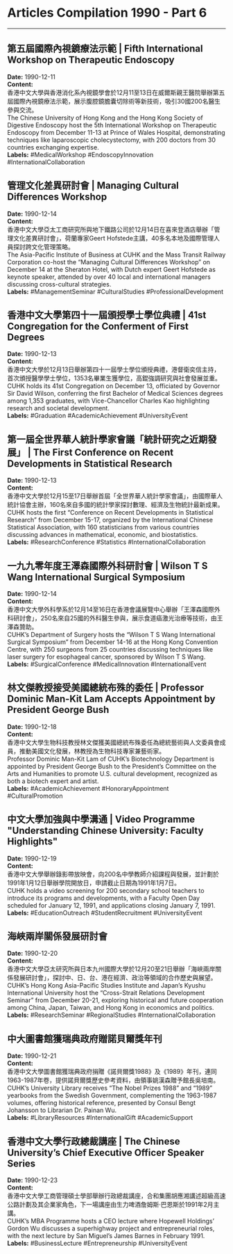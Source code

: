 # Articles Compilation 1990 - Part 6

---

## 第五屆國際內視鏡療法示範 | Fifth International Workshop on Therapeutic Endoscopy  
**Date:** 1990-12-11  
**Content:**  
香港中文大學與香港消化系內視鏡學會於12月11至13日在威爾斯親王醫院舉辦第五屆國際內視鏡療法示範，展示腹腔鏡膽囊切除術等新技術，吸引30國200名醫生參與交流。  
The Chinese University of Hong Kong and the Hong Kong Society of Digestive Endoscopy host the 5th International Workshop on Therapeutic Endoscopy from December 11-13 at Prince of Wales Hospital, demonstrating techniques like laparoscopic cholecystectomy, with 200 doctors from 30 countries exchanging expertise.  
**Labels:** #MedicalWorkshop #EndoscopyInnovation #InternationalCollaboration  

## 管理文化差異研討會 | Managing Cultural Differences Workshop  
**Date:** 1990-12-14  
**Content:**  
香港中文大學亞太工商研究所與地下鐵路公司於12月14日在喜來登酒店舉辦「管理文化差異研討會」，荷蘭專家Geert Hofstede主講，40多名本地及國際管理人員探討跨文化管理策略。  
The Asia-Pacific Institute of Business at CUHK and the Mass Transit Railway Corporation co-host the “Managing Cultural Differences Workshop” on December 14 at the Sheraton Hotel, with Dutch expert Geert Hofstede as keynote speaker, attended by over 40 local and international managers discussing cross-cultural strategies.  
**Labels:** #ManagementSeminar #CulturalStudies #ProfessionalDevelopment  

## 香港中文大學第四十一屆頒授學士學位典禮 | 41st Congregation for the Conferment of First Degrees  
**Date:** 1990-12-13  
**Content:**  
香港中文大學於12月13日舉辦第四十一屆學士學位頒授典禮，港督衛奕信主持，首次頒授醫學學士學位，1353名畢業生獲學位，高錕強調研究與社會發展並重。  
CUHK holds its 41st Congregation on December 13, officiated by Governor Sir David Wilson, conferring the first Bachelor of Medical Sciences degrees among 1,353 graduates, with Vice-Chancellor Charles Kao highlighting research and societal development.  
**Labels:** #Graduation #AcademicAchievement #UniversityEvent  

## 第一屆全世界華人統計學家會議「統計研究之近期發展」 | The First Conference on Recent Developments in Statistical Research  
**Date:** 1990-12-13  
**Content:**  
香港中文大學於12月15至17日舉辦首屆「全世界華人統計學家會議」，由國際華人統計協會主辦，160名來自多國的統計學家探討數理、經濟及生物統計最新成果。  
CUHK hosts the first “Conference on Recent Developments in Statistical Research” from December 15-17, organized by the International Chinese Statistical Association, with 160 statisticians from various countries discussing advances in mathematical, economic, and biostatistics.  
**Labels:** #ResearchConference #Statistics #InternationalCollaboration  

## 一九九零年度王澤森國際外科研討會 | Wilson T S Wang International Surgical Symposium  
**Date:** 1990-12-14  
**Content:**  
香港中文大學外科學系於12月14至16日在香港會議展覽中心舉辦「王澤森國際外科研討會」，250名來自25國的外科醫生參與，展示食道癌激光治療等技術，由王澤森贊助。  
CUHK’s Department of Surgery hosts the “Wilson T S Wang International Surgical Symposium” from December 14-16 at the Hong Kong Convention Centre, with 250 surgeons from 25 countries discussing techniques like laser surgery for esophageal cancer, sponsored by Wilson T S Wang.  
**Labels:** #SurgicalConference #MedicalInnovation #InternationalEvent  

## 林文傑教授接受美國總統布殊的委任 | Professor Dominic Man-Kit Lam Accepts Appointment by President George Bush  
**Date:** 1990-12-18  
**Content:**  
香港中文大學生物科技教授林文傑獲美國總統布殊委任為總統藝術與人文委員會成員，推動美國文化發展，林教授為生物科技專家兼藝術家。  
Professor Dominic Man-Kit Lam of CUHK’s Biotechnology Department is appointed by President George Bush to the President’s Committee on the Arts and Humanities to promote U.S. cultural development, recognized as both a biotech expert and artist.  
**Labels:** #AcademicAchievement #HonoraryAppointment #CulturalPromotion  

## 中文大學加強與中學溝通 | Video Programme "Understanding Chinese University: Faculty Highlights"  
**Date:** 1990-12-19  
**Content:**  
香港中文大學舉辦錄影帶放映會，向200名中學教師介紹課程與發展，並計劃於1991年1月12日舉辦學院開放日，申請截止日期為1991年1月7日。  
CUHK holds a video screening for 200 secondary school teachers to introduce its programs and developments, with a Faculty Open Day scheduled for January 12, 1991, and applications closing January 7, 1991.  
**Labels:** #EducationOutreach #StudentRecruitment #UniversityEvent  

## 海峽兩岸關係發展研討會  
**Date:** 1990-12-20  
**Content:**  
香港中文大學亞太研究所與日本九州國際大學於12月20至21日舉辦「海峽兩岸關係發展研討會」，探討中、日、台、港在經濟、政治等領域的合作歷史與展望。  
CUHK’s Hong Kong Asia-Pacific Studies Institute and Japan’s Kyushu International University host the “Cross-Strait Relations Development Seminar” from December 20-21, exploring historical and future cooperation among China, Japan, Taiwan, and Hong Kong in economics and politics.  
**Labels:** #ResearchSeminar #RegionalStudies #InternationalCollaboration  

## 中大圖書館獲瑞典政府贈諾貝爾獎年刊  
**Date:** 1990-12-21  
**Content:**  
香港中文大學圖書館獲瑞典政府捐贈《諾貝爾獎1988》及《1989》年刊，連同1963-1987年卷，提供諾貝爾獎歷史參考資料，由領事姚漢森贈予館長吳培南。  
CUHK’s University Library receives “The Nobel Prizes 1988” and “1989” yearbooks from the Swedish Government, complementing the 1963-1987 volumes, offering historical reference, presented by Consul Bengt Johansson to Librarian Dr. Painan Wu.  
**Labels:** #LibraryResources #InternationalGift #AcademicSupport  

## 香港中文大學行政總裁講座 | The Chinese University’s Chief Executive Officer Speaker Series  
**Date:** 1990-12-23  
**Content:**  
香港中文大學工商管理碩士學部舉辦行政總裁講座，合和集團胡應湘講述超級高速公路計劃及其企業家角色，下一場講座由生力啤酒詹姆斯·巴恩斯於1991年2月主講。  
CUHK’s MBA Programme hosts a CEO lecture where Hopewell Holdings’ Gordon Wu discusses a superhighway project and entrepreneurial roles, with the next lecture by San Miguel’s James Barnes in February 1991.  
**Labels:** #BusinessLecture #Entrepreneurship #UniversityEvent  